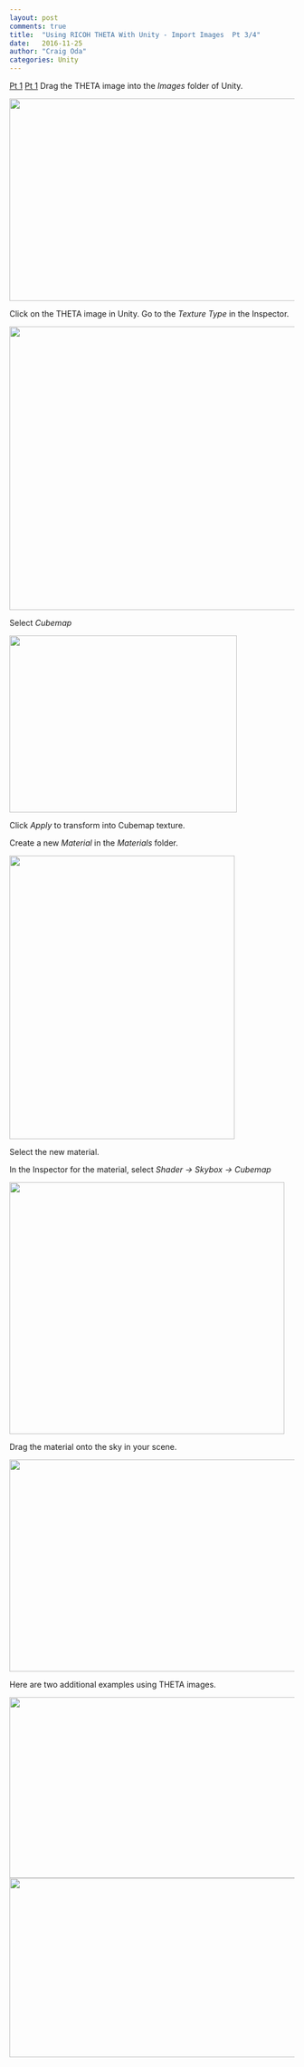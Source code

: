 ```yaml
---
layout: post
comments: true
title:  "Using RICOH THETA With Unity - Import Images  Pt 3/4"
date:   2016-11-25
author: "Craig Oda"
categories: Unity
---
```

[Pt 1](http://theta360.guide/blog/unity/2016/11/29/guide-to-theta-unity-skybox.html)
[Pt 1](http://theta360.guide/blog/unity/2016/11/29/theta-unity-skybox-install-navigate.html)
Drag the THETA image into the *Images* folder of Unity.

<img src="http://lists.theta360.guide/uploads/default/original/2X/d/d7d62f1e2be411773f7ce320502cc3eb1febb13d.png" width="560" height="357">

Click on the THETA image in Unity. Go to the *Texture Type* in the Inspector.

<img src="http://lists.theta360.guide/uploads/default/original/2X/b/b77e3cde22bc288cd07e106268f6337205a6d107.jpg" width="510" height="500">

Select *Cubemap*

<img src="http://lists.theta360.guide/uploads/default/original/2X/a/afb79de06844c777ec00722488ad9a8b541f09e2.png" width="402" height="312">

Click *Apply* to transform into Cubemap texture.

Create a new *Material* in the *Materials* folder.

<img src="http://lists.theta360.guide/uploads/default/original/2X/c/ca2db61d969dd5c9c7c566f2a877a8c8902845d8.png" width="398" height="500">

Select the new material.

In the Inspector for the material, select *Shader -> Skybox -> Cubemap*

<img src="http://lists.theta360.guide/uploads/default/original/2X/e/edb4f3aa2ee34841189ecad4d49cd6ef2816430e.png" width="486" height="444">

Drag the material onto the sky in your scene.

<img src="http://lists.theta360.guide/uploads/default/original/2X/b/b80ba383dfa22a681f863c8b3a154b96e47face6.png" width="690" height="374">

Here are two additional examples using THETA images.

<img src="http://lists.theta360.guide/uploads/default/original/2X/d/d6f9b4131e185c56d4c08f3de764d128ab26771b.png" width="690" height="319">

<img src="http://lists.theta360.guide/uploads/default/original/2X/d/d38a216e975b28f2aed3bd70157a2c5d4d460377.png" width="690" height="316">
